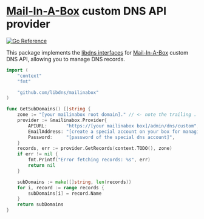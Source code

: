 [Mail-In-A-Box](https://mailinabox.email/) custom DNS API provider
=======================

[![Go Reference](https://pkg.go.dev/badge/test.svg)](https://pkg.go.dev/github.com/libdns/mailinabox)

This package implements the [libdns interfaces](https://github.com/libdns/libdns) for [Mail-In-A-Box](https://mailinabox.email/) custom DNS API,
allowing you to manage DNS records.


```go
import (
	"context"
	"fmt"

	"github.com/libdns/mailinabox"
)

func GetSubDomains() []string {
	zone := "[your mailinabox root domain]." // <- note the trailing .
	provider := &mailinabox.Provider{
		APIURL:       "https://[your mailinabox box]/admin/dns/custom",
		EmailAddress: "[create a special account on your box for managing domains]",
		Password:     "[password of the special dns account]",
	}
	records, err := provider.GetRecords(context.TODO(), zone)
	if err != nil {
		fmt.Printf("Error fetching records: %s", err)
		return nil
	}

	subDomains := make([]string, len(records))
	for i, record := range records {
		subDomains[i] = record.Name
	}
	return subDomains
}
```
